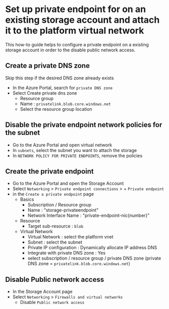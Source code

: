 # Set up private endpoint for on an existing storage account and attach it to the platform virtual network

This how-to guide helps to configure a private endpoint on a existing storage account in order to the disable public network access.

## Create a private DNS zone

Skip this step if the desired DNS zone already exists

- In the Azure Portal, search for `private DNS zone`
- Select Create private dns zone
  - Resource group
  - Name : `privatelink.blob.core.windows.net`
  - Select the resource group location

## Disable the private endpoint network policies for the subnet

- Go to the Azure Portal and open virtual network
- In `subnets`, select the subnet you want to attach the storage
- In `NETWORK POLICY FOR PRIVATE ENDPOINTS`, remove the policies

## Create the private endpoint

- Go to the Azure Portal and open the Storage Account
- Select `Networking` > `Private endpoint connections` > + `Private endpoint`
- in the `Create a private endpoint` page
  - Basics
    - Subscription / Resource group
    - Name : "storage-privateendpoint"
    - Network Interface Name : "private-endpoint-nic{number}"
  - Resource
    - Target sub-resource : `blob`
  - Virtual Network
    - Virtual Network : select the platform vnet
    - Subnet : select the subnet
    - Private IP configuration : Dynamically allocate IP address
  DNS
    - Integrate with private DNS zone : Yes
    - select subscription / resource group / private DNS zone (private DNS zone = `privatelink.blob.core.windows.net`)

## Disable Public network access

- In the Storage Account page
- Select `Networking` > `Firewalls and virtual networks`
  - Disable `Public network access`
